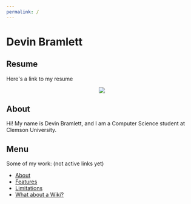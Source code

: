 ```yaml
---
permalink: /
---
```

# **Devin Bramlett**

## Resume
Here's a link to my resume

<div align="center">
    <a href="https://docs.google.com/document/d/1gLyUIw3TKcWr22TKjy8_VwMQVmGr9y8ykJOBIJSFbQ8/edit?tab=t.0#heading=h.x8fm1uorkbaw">
        <img src="https://img.shields.io/badge/Devin's%20Resume-blue">
    </a>
</div>


## About
Hi! My name is Devin Bramlett, and I am a Computer Science student at Clemson University. 

## Menu
Some of my work: (not active links yet)

- [About](about.md)
- [Features](features.md)
- [Limitations](limitations.md)
- [What about a Wiki?](wiki.md)



